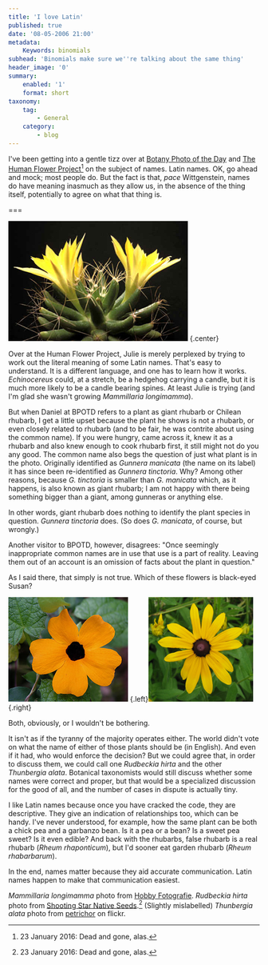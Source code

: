 ```yaml
---
title: 'I love Latin'
published: true
date: '08-05-2006 21:00'
metadata:
    Keywords: binomials
subhead: 'Binomials make sure we''re talking about the same thing'
header_image: '0'
summary:
    enabled: '1'
    format: short
taxonomy:
    tag:
        - General
    category:
        - blog
---
```


I've been getting into a gentle tizz over at [Botany Photo of the Day](http://www.ubcbotanicalgarden.org/potd/2006/05/gunnera_manicata.php) and [The Human Flower Project](http://www.humanflowerproject.com/index.php/weblog/comments/793/)[^1] on the subject of names. Latin names. OK, go ahead and mock; most people do. But the fact is that, _pace_ Wittgenstein, names do have meaning inasmuch as they allow us, in the absence of the thing itself, potentially to agree on what that thing is.

===

![Mammillaria longimamma](kaktus_mamillaria.jpg) {.center} 

Over at the Human Flower Project, Julie is merely perplexed by trying to work out the literal meaning of some Latin names. That's easy to understand. It is a different language, and one has to learn how it works. _Echinocereus_ could, at a stretch, be a hedgehog carrying a candle, but it is much more likely to be a candle bearing spines. At least Julie is trying (and I'm glad she wasn't growing _Mammillaria longimamma_).

But when Daniel at BPOTD refers to a plant as giant rhubarb or Chilean rhubarb, I get a little upset because the plant he shows is not a rhubarb, or even closely related to rhubarb (and to be fair, he was contrite about using the common name). If you were hungry, came across it, knew it as a rhubarb and also knew enough to cook rhubarb first, it still might not do you any good. The common name also begs the question of just what plant is in the photo. Originally identified as _Gunnera manicata_ (the name on its label) it has since been re-identified as _Gunnera tinctoria_. Why? Among other reasons, because _G. tinctoria_ is smaller than _G. manicata_ which, as it happens, is also known as giant rhubarb; I am not happy with there being something bigger than a giant, among  gunneras or anything else.

In other words, giant rhubarb does nothing to identify the plant species in question. _Gunnera tinctoria_ does. (So does _G. manicata_, of course, but wrongly.)

Another visitor to BPOTD, however, disagrees: "Once seemingly inappropriate common names are in use that use is a part of reality. Leaving them out of an account is an omission of facts about the plant in question."

As I said there, that simply is not true. Which of these flowers is black-eyed Susan?

![Thunbergia alata](111042687_98b8b65ddc_m.jpg?cropResize=350,) {.left}![Black Eyed Susan](Black%20Eyed%20Susan.jpg?cropResize=350,) {.right}

Both, obviously, or I wouldn't be bothering.

It isn't as if the tyranny of the majority operates either. The world didn't vote on what the name of either of those plants should be (in English). And even if it had, who would enforce the decision? But we could agree that, in order to discuss them, we could call one _Rudbeckia hirta_ and the other _Thunbergia alata_. Botanical taxonomists would still discuss whether some names were correct and proper, but that would be a specialized discussion for the good of all, and the number of cases in dispute is actually tiny.

I like Latin names because once you have cracked the code, they are descriptive. They give an indication of relationships too, which can be handy. I've never understood, for example, how the same plant can be both a chick pea and a garbanzo bean. Is it a pea or a bean? Is a sweet pea sweet? Is it even edible? And back with the rhubarbs, false rhubarb is a real rhubarb (_Rheum rhaponticum_), but I'd sooner eat garden rhubarb (_Rheum rhabarbarum_).

In the end, names matter because they aid accurate communication. Latin names happen to make that communication easiest.

_Mammillaria longimamma_ photo from [Hobby Fotografie](http://www.photohomepage.de/galerien_naturfotografie_kakteen_mammillaria_longimamma.htm). _Rudbeckia hirta_ photo from [Shooting Star Native Seeds](http://www.shootingstarnativeseed.com/photo.htm).[^1] (Slightly mislabelled) _Thunbergia alata_ photo from [petrichor](http://www.flickr.com/photos/petrichor/) on flickr.

[^1]: 23 January 2016: Dead and gone, alas.